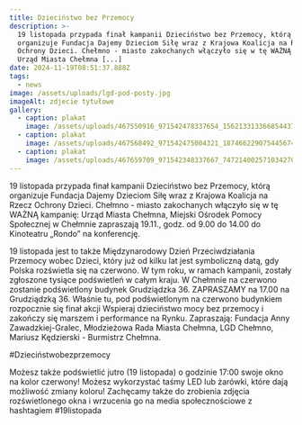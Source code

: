 ```yaml
---
title: Dzieciństwo bez Przemocy
description: >-
  19 listopada przypada finał kampanii Dzieciństwo bez Przemocy, którą
  organizuje Fundacja Dajemy Dzieciom Siłę wraz z Krajowa Koalicja na Rzecz
  Ochrony Dzieci. Chełmno - miasto zakochanych włączyło się w tę WAŻNĄ kampanię:
  Urząd Miasta Chełmna [...]
date: 2024-11-19T08:51:37.888Z
tags:
  - news
image: /assets/uploads/lgd-pod-posty.jpg
imageAlt: zdjecie tytułowe
gallery:
  - caption: plakat
    image: /assets/uploads/467550916_971542478337654_1562133133668544377_n.jpg
  - caption: plakat
    image: /assets/uploads/467568492_971542475004321_1874662290754456740_n.jpg
  - caption: plakat
    image: /assets/uploads/467659709_971542348337667_7472140025710342708_n.jpg
---
```

19 listopada przypada finał kampanii Dzieciństwo bez Przemocy, którą organizuje Fundacja Dajemy Dzieciom Siłę wraz z Krajowa Koalicja na Rzecz Ochrony Dzieci. Chełmno - miasto zakochanych włączyło się w tę WAŻNĄ kampanię: Urząd Miasta Chełmna, Miejski Ośrodek Pomocy Społecznej w Chełmnie zapraszają 19.11., godz. od 9.00 do 14.00 do Kinoteatru „Rondo” na konferencję. 

19 listopada jest to także Międzynarodowy Dzień Przeciwdziałania Przemocy wobec Dzieci, który już od kilku lat jest symboliczną datą, gdy Polska rozświetla się na czerwono. W tym roku, w ramach kampanii, zostały zgłoszone tysiące podświetleń w całym kraju. W Chełmnie na czerwono zostanie podświetlony budynek Grudziądzka 36. ZAPRASZAMY na 17.00 na Grudziądzką 36. Właśnie tu, pod podświetlonym na czerwono budynkiem rozpocznie się finał akcji Wspieraj dzieciństwo mocy bez przemocy i zakończy się marszem i performance na Rynku. Zapraszają: Fundacja Anny Zawadzkiej-Gralec, Młodzieżowa Rada Miasta Chełmna, LGD Chełmno,  Mariusz Kędzierski - Burmistrz Chełmna.

\#Dzieciństwobezprzemocy 

Możesz także podświetlić jutro (19 listopada) o godzinie 17:00 swoje okno na kolor czerwony! Możesz wykorzystać taśmy LED lub żarówki, które dają możliwość zmiany koloru! Zachęcamy także do zrobienia zdjęcia rozświetlonego okna i wrzucenia go na media społecznościowe z hashtagiem #19listopada
